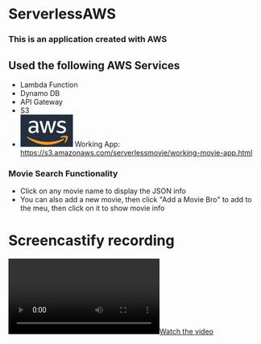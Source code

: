 # ServerlessAWS

### This is an application created with AWS

## Used the following AWS Services
* Lambda Function
* Dynamo DB
* API Gateway
* S3
* ![image](aws.png)
Working App: https://s3.amazonaws.com/serverlessmovie/working-movie-app.html

### Movie Search Functionality
* Click on any movie name to display the JSON info
* You can also add a new movie, then click "Add a Movie Bro" to add to the meu, then click on it to show movie info

# Screencastify recording
[![Watch the video](awsAppscreenShot.webm)](https://drive.google.com/file/d/1xbyT9fRKm0i7ONrSwOs-A7nA3m13qAPo/view)